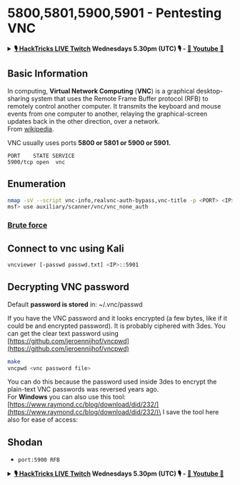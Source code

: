 # 5800,5801,5900,5901 - Pentesting VNC

<details>

<summary><strong><a href="https://www.twitch.tv/hacktricks_live/schedule">🎙️ HackTricks LIVE Twitch</a> Wednesdays 5.30pm (UTC) 🎙️ - <a href="https://www.youtube.com/@hacktricks_LIVE">🎥 Youtube 🎥</a></strong></summary>

- Do you work in a **cybersecurity company**? Do you want to see your **company advertised in HackTricks**? or do you want to have access to the **latest version of the PEASS or download HackTricks in PDF**? Check the [**SUBSCRIPTION PLANS**](https://github.com/sponsors/carlospolop)!

- Discover [**The PEASS Family**](https://opensea.io/collection/the-peass-family), our collection of exclusive [**NFTs**](https://opensea.io/collection/the-peass-family)

- Get the [**official PEASS & HackTricks swag**](https://peass.creator-spring.com)

- **Join the** [**💬**](https://emojipedia.org/speech-balloon/) [**Discord group**](https://discord.gg/hRep4RUj7f) or the [**telegram group**](https://t.me/peass) or **follow** me on **Twitter** [**🐦**](https://github.com/carlospolop/hacktricks/tree/7af18b62b3bdc423e11444677a6a73d4043511e9/\[https:/emojipedia.org/bird/README.md)[**@carlospolopm**](https://twitter.com/carlospolopm)**.**

- **Share your hacking tricks by submitting PRs to the [hacktricks repo](https://github.com/carlospolop/hacktricks) and [hacktricks-cloud repo](https://github.com/carlospolop/hacktricks-cloud)**.

</details>

## Basic Information

In computing, **Virtual Network Computing** (**VNC**) is a graphical desktop-sharing system that uses the Remote Frame Buffer protocol (RFB) to remotely control another computer. It transmits the keyboard and mouse events from one computer to another, relaying the graphical-screen updates back in the other direction, over a network.\
From [wikipedia](https://en.wikipedia.org/wiki/Virtual\_Network\_Computing).

VNC usually uses ports **5800 or 5801 or 5900 or 5901.**

```
PORT    STATE SERVICE
5900/tcp open  vnc
```

## Enumeration

```bash
nmap -sV --script vnc-info,realvnc-auth-bypass,vnc-title -p <PORT> <IP>
msf> use auxiliary/scanner/vnc/vnc_none_auth
```

### [**Brute force**](../generic-methodologies-and-resources/brute-force.md#vnc)

## Connect to vnc using Kali

```bash
vncviewer [-passwd passwd.txt] <IP>::5901
```

## Decrypting VNC password

Default **password is stored** in: \~/.vnc/passwd

If you have the VNC password and it looks encrypted (a few bytes, like if it could be and encrypted password). It is probably ciphered with 3des. You can get the clear text password using [https://github.com/jeroennijhof/vncpwd](https://github.com/jeroennijhof/vncpwd)

```bash
make
vncpwd <vnc password file>
```

You can do this because the password used inside 3des to encrypt the plain-text VNC passwords was reversed years ago.\
For **Windows** you can also use this tool: [https://www.raymond.cc/blog/download/did/232/](https://www.raymond.cc/blog/download/did/232/)\
I save the tool here also for ease of access:



## Shodan

* `port:5900 RFB`

<details>

<summary><strong><a href="https://www.twitch.tv/hacktricks_live/schedule">🎙️ HackTricks LIVE Twitch</a> Wednesdays 5.30pm (UTC) 🎙️ - <a href="https://www.youtube.com/@hacktricks_LIVE">🎥 Youtube 🎥</a></strong></summary>

- Do you work in a **cybersecurity company**? Do you want to see your **company advertised in HackTricks**? or do you want to have access to the **latest version of the PEASS or download HackTricks in PDF**? Check the [**SUBSCRIPTION PLANS**](https://github.com/sponsors/carlospolop)!

- Discover [**The PEASS Family**](https://opensea.io/collection/the-peass-family), our collection of exclusive [**NFTs**](https://opensea.io/collection/the-peass-family)

- Get the [**official PEASS & HackTricks swag**](https://peass.creator-spring.com)

- **Join the** [**💬**](https://emojipedia.org/speech-balloon/) [**Discord group**](https://discord.gg/hRep4RUj7f) or the [**telegram group**](https://t.me/peass) or **follow** me on **Twitter** [**🐦**](https://github.com/carlospolop/hacktricks/tree/7af18b62b3bdc423e11444677a6a73d4043511e9/\[https:/emojipedia.org/bird/README.md)[**@carlospolopm**](https://twitter.com/carlospolopm)**.**

- **Share your hacking tricks by submitting PRs to the [hacktricks repo](https://github.com/carlospolop/hacktricks) and [hacktricks-cloud repo](https://github.com/carlospolop/hacktricks-cloud)**.

</details>
